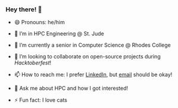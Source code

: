 ### Hey there! 👋

- 😄 Pronouns: he/him

- 🔭 I’m in HPC Engineering @ St. Jude
- 🌱 I’m currently a senior in Computer Science @ Rhodes College
- 👯 I’m looking to collaborate on open-source projects during _Hacktoberfest_!

- 📫 How to reach me: I prefer [LinkedIn](https://www.linkedin.com/in/abualafia/ "Walid's LinkedIn!"), but [email](walid@lavabit.com) should be okay!
- 💬 Ask me about HPC and how I got interested!

- ⚡ Fun fact: I love cats



<!--
**walidabualafia/walidabualafia** is a ✨ _special_ ✨ repository because its `README.md` (this file) appears on your GitHub profile.

Here are some ideas to get you started:

- 🤔 I’m looking for help with ...
-->
